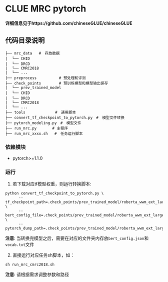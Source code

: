 # CLUE MRC pytorch

**详细信息见于https://github.com/chineseGLUE/chineseGLUE**

## 代码目录说明

```text
├── mrc_data   #　存放数据
|  └── CHID　　　
|  └── DRCD　
|  └── CMRC2018
|  └── ...
├── preprocess          # 预处理和评测
├── check_points        # 预训练模型和模型输出保存
|  └── prev_trained_model
|  └── CHID　　　
|  └── DRCD　
|  └── CMRC2018
|  └── ...
├── tools　　　　　　　　#　通用脚本
├── convert_tf_checkpoint_to_pytorch.py　#　模型文件转换
├── pytorch_modeling.py　#　模型文件
├── run_mrc.py       # 主程序
├── run_mrc_xxxx.sh   #　任务运行脚本
```
### 依赖模块

- pytorch>=1.1.0

### 运行

1. 若下载对应tf模型权重，则运行转换脚本:
```
python convert_tf_checkpoint_to_pytorch.py \
      --tf_checkpoint_path=.check_points/prev_trained_model/roberta_wwm_ext_large/bert_model.ckpt \
      --bert_config_file=.check_points/prev_trained_model/roberta_wwm_ext_large/bert_config.json \
      --pytorch_dump_path=.check_points/prev_trained_model/roberta_wwm_ext_large/pytorch_model.pth
```
**注意**: 当转换完模型之后，需要在对应的文件夹内存放`bert_config.json`和`vocab.txt`文件

2. 直接运行对应任务sh脚本，如：

```shell
sh run_mrc_cmrc2018.sh
```
**注意**: 请根据需求调整参数和路径





